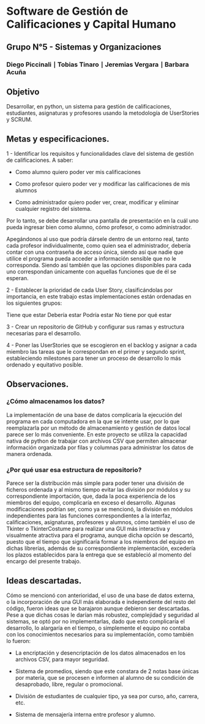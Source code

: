 # Software de Gestión de Calificaciones y Capital Humano
## Grupo N°5 - Sistemas y Organizaciones
### Diego Piccinali ∣ Tobias Tinaro ∣ Jeremias Vergara ∣ Barbara Acuña

## Objetivo

Desarrollar, en python, un sistema para gestión de calificaciones, estudiantes, asignaturas y profesores usando la metodología de UserStories y SCRUM.

## Metas y especificaciones.

1 - Identificar los requisitos y funcionalidades clave del sistema de gestión de calificaciones. A saber:

* Como alumno quiero poder ver mis calificaciones

* Como profesor quiero poder ver y modificar las calificaciones de mis alumnos

* Como administrador quiero poder ver, crear, modificar y eliminar cualquier registro del sistema.

Por lo tanto, se debe desarrollar una pantalla de presentación en la cuál uno pueda ingresar bien como alumno, cómo profesor, o como administrador.

Apegándonos al uso que podría dársele dentro de un entorno real, tanto cada profesor individualmente, como quien sea el administrador, debería contar con una contraseña de acceso única, siendo así que nadie que utilice el programa pueda acceder a información sensible que no le corresponda. Siendo así también que las opciones disponibles para cada uno correspondan únicamente con aquellas funciones que de él se esperan.

2 - Establecer la prioridad de cada User Story, clasificándolas por importancia, en este trabajo estas implementaciones están ordenadas en los siguientes grupos:

Tiene que estar
Debería estar
Podría estar
No tiene por qué estar


3 - Crear un repositorio de GitHub y configurar sus ramas y estructura necesarias para el desarrollo.


4 - Poner las UserStories que se escogieron en el backlog y asignar a cada miembro las tareas que le correspondan en el primer y segundo sprint, estableciendo milestones para tener un proceso de desarrollo lo más ordenado y equitativo posible.

## Observaciones.

### ¿Cómo almacenamos los datos?

La implementación de una base de datos complicaría la ejecución del programa en cada computadora en la que se intente usar, por lo que reemplazarla por un método de almacenamiento y gestión de datos local parece ser lo más conveniente.
En este proyecto se utiliza la capacidad nativa de python de trabajar con archivos CSV que permiten almacenar información organizada por filas y columnas para administrar los datos de manera ordenada.

### ¿Por qué usar esa estructura de repositorio?

Parece ser la distribución más simple para poder tener una división de ficheros ordenada y al mismo tiempo evitar las división por módulos y su correspondiente importación, que, dada la poca experiencia de los miembros del equipo, complicaría en exceso el desarrollo.
Algunas modificaciones podrían ser, como ya se mencionó, la división en módulos independientes para las funciones correspondientes a la interfaz, calificaciones, asignaturas, profesores y alumnos, cómo también el uso de Tkinter o TkinterCostume para realizar una GUI más interactiva y visualmente atractiva para el programa, aunque dicha opción se descartó, puesto que el tiempo que significaría formar a los miembros del equipo en dichas librerías, además de su correspondiente implementación, excedería los plazos establecidos para la entrega que se estableció al momento del encargo del presente trabajo.

## Ideas descartadas.

Cómo se mencionó con anterioridad, el uso de una base de datos externa, o la incorporación de una GUI más elaborada e independiente del resto del código, fueron ideas que se barajaron aunque debieron ser descartadas. Pese a que dichas cosas le darían más robustez, complejidad y seguridad al sistemas, se optó por no implementarlas, dado que esto complicaría el desarrollo, lo alargaría en el tiempo, o simplemente el equipo no contaba con los conocimientos necesarios para su implementación, como también lo fueron:

* La encriptación y desencriptación de los datos almacenados en los archivos CSV, para mayor seguridad.

* Sistema de promedios, siendo que este constara de 2 notas base únicas por materia, que se procesen e informen al alumno de su condición de desaprobado, libre, regular o promocional.

* División de estudiantes de cualquier tipo, ya sea por curso, año, carrera, etc.

* Sistema de mensajería interna entre profesor y alumno.
